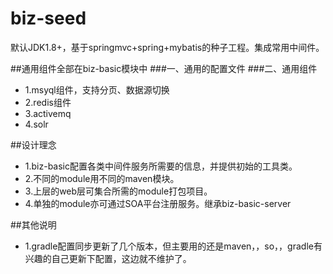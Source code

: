 # biz-seed
默认JDK1.8+，基于springmvc+spring+mybatis的种子工程。集成常用中间件。


##通用组件全部在biz-basic模块中
###一、通用的配置文件
###二、通用组件</h1>
 - 1.msyql组件，支持分页、数据源切换
 - 2.redis组件
 - 3.activemq
 - 4.solr

##设计理念
 - 1.biz-basic配置各类中间件服务所需要的信息，并提供初始的工具类。
 - 2.不同的module用不同的maven模块。
 - 3.上层的web层可集合所需的module打包项目。
 - 4.单独的module亦可通过SOA平台注册服务。继承biz-basic-server

##其他说明
 - 1.gradle配置同步更新了几个版本，但主要用的还是maven，，so，，gradle有兴趣的自己更新下配置，这边就不维护了。